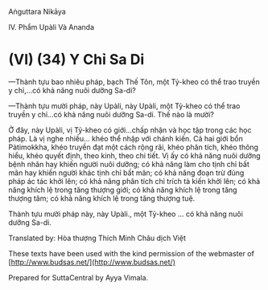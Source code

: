  

Aṅguttara Nikāya

IV. Phẩm Upàli Và Ananda

# (VI) (34) Y Chỉ Sa Di

—Thành tựu bao nhiêu pháp, bạch Thế Tôn, một Tỷ-kheo có thể trao truyền y chỉ,...có khả năng nuôi dưỡng Sa-di?

—Thành tựu mười pháp, này Upàli, này Upàli, một Tỷ-kheo có thể trao truyền y chỉ...có khả năng nuôi dưỡng Sa-di. Thế nào là mười?

Ở đây, này Upàli, vị Tỷ-kheo có giới...chấp nhận và học tập trong các học pháp. Là vị nghe nhiều... khéo thể nhập với chánh kiến. Cả hai giới bổn Pàtimokkha, khéo truyền đạt một cách rộng rãi, khéo phân tích, khéo thông hiểu, khéo quyết định, theo kinh, theo chi tiết. Vị ấy có khả năng nuôi dưỡng bệnh nhân hay khiến người nuôi dưỡng; có khả năng làm cho tịnh chỉ bất mãn hay khiến người khác tịnh chỉ bất mãn; có khả năng đoạn trừ đúng pháp ác tác khởi lên; có khả năng phân tích chỉ trích tà kiến khởi lên; có khả năng khích lệ trong tăng thượng giới; có khả năng khích lệ trong tăng thượng tâm; có khả năng khích lệ trong tăng thượng tuệ.

Thành tựu mười pháp này, này Upàli., một Tỷ-kheo ... có khả năng nuôi dưỡng Sa-di.

Translated by: Hòa thượng Thích Minh Châu dịch Việt

These texts have been used with the kind permission of the webmaster of [http://www.budsas.net/](http://www.budsas.net/)

Prepared for SuttaCentral by Ayya Vimala.
